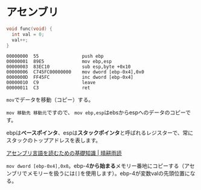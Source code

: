# アセンブリ

```c
void func(void) {
  int val = 0;
  val++;
}
```

```
00000000  55                push ebp
00000001  89E5              mov ebp,esp
00000003  83EC10            sub esp,byte +0x10
00000006  C745FC00000000    mov dword [ebp-0x4],0x0
0000000D  FF45FC            inc dword [ebp-0x4]
00000010  C9                leave
00000011  C3                ret
```

`mov`でデータを移動（コピー）する。

`mov 移動先 移動元`ですので、 `mov ebp,esp`はebsからespへのデータのコピーです。

ebpは**ベースポインタ**、espは**スタックポインタ**と呼ばれるレジスターで、常にスタックのトップアドレスを表します。

[アセンブリ言語を読むための基礎知識 | 晴耕雨読](https://tex2e.github.io/blog/security/assembly-language)

`mov dword [ebp-0x4],0x0`。ebp-4**から始まる**メモリー番地にコピーする（アセンブリでメモリーを扱うには`[]`を使用します）。ebp-4が変数valの先頭位置になる。


